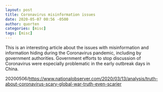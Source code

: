 ```yaml
---
layout: post
title: Coronavirus misinformation issues
date: 2020-05-07 00:56 -0500
author: quorten
categories: [misc]
tags: [misc]
---
```


This is an interesting article about the issues with misinformation
and information hiding during the Coronavirus pandemic, including by
government authorities.  Government efforts to stop discussion of
Coronavirus were especially problematic in the early outbreak days in
China.

20200506/https://www.nationalobserver.com/2020/03/13/analysis/truth-about-coronavirus-scary-global-war-truth-even-scarier

